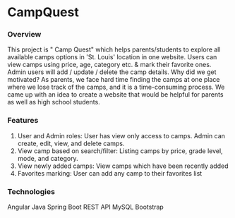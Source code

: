 # CampQuest

### Overview

This project is " Camp Quest" which helps parents/students to explore all
available camps options in 'St. Louis' location in one website.
Users can view camps using price, age, category etc. & mark their favorite ones.
Admin users will add / update / delete the camp details.
Why did we get motivated? As parents, we face hard time finding the camps at
one place where we lose track of the camps, and it is a time-consuming process. We
came up with an idea to create a website that would be helpful for parents as well
as high school students.


### Features

1. User and Admin roles: User has view only access to camps.
   Admin can create, edit, view, and delete camps.
2. View camp based on search/filter: Listing camps by price, grade level, mode, and
   category.
3. View newly added camps: View camps which have been recently added
4. Favorites marking: User can add any camp to their favorites list

### Technologies

Angular
Java
Spring Boot
REST API
MySQL
Bootstrap
